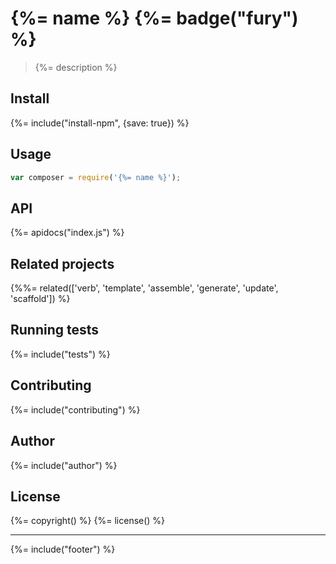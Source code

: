 # {%= name %} {%= badge("fury") %}

> {%= description %}

## Install
{%= include("install-npm", {save: true}) %}

## Usage

```js
var composer = require('{%= name %}');
```

## API
{%= apidocs("index.js") %}

## Related projects
{%%= related(['verb', 'template', 'assemble', 'generate', 'update', 'scaffold']) %}

## Running tests
{%= include("tests") %}

## Contributing
{%= include("contributing") %}

## Author
{%= include("author") %}

## License
{%= copyright() %}
{%= license() %}

***

{%= include("footer") %}
